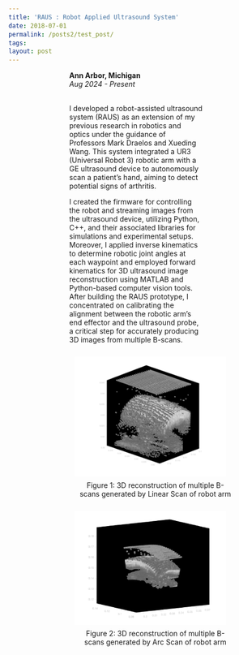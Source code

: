 ```yaml
---
title: 'RAUS : Robot Applied Ultrasound System'
date: 2018-07-01
permalink: /posts2/test_post/
tags:
layout: post
---
```


<div style="margin-left: 120px; margin-right: 120px;">
  <b>Ann Arbor, Michigan</b><br>
  <i>Aug 2024 - Present</i><br><br>

  I developed a robot-assisted ultrasound system (RAUS) as an extension of my previous research in robotics and optics under the guidance of Professors Mark Draelos and Xueding Wang. This system integrated a UR3 (Universal Robot 3) robotic arm with a GE ultrasound device to autonomously scan a patient’s hand, aiming to detect potential signs of arthritis. 
  

  
  I created the firmware for controlling the robot and streaming images from the ultrasound device, utilizing Python, C++, and their associated libraries for simulations and experimental setups. Moreover, I applied inverse kinematics to determine robotic joint angles at each waypoint and employed forward kinematics for 3D ultrasound image reconstruction using MATLAB and Python-based computer vision tools. After building the RAUS prototype, I concentrated on calibrating the alignment between the robotic arm’s end effector and the ultrasound probe, a critical step for accurately producing 3D images from multiple B-scans.

  <div>
    <figure style="display: inline-block; width: 320px; margin: 10px; vertical-align: top;">
        <img src="../images/RAUS_image1.png" alt="3D reconstruction of multiple B-scans generated by Linear Scan of robot arm" style="width: 300px;">
        <figcaption style="text-align: center; padding: 5px;">Figure 1: 3D reconstruction of multiple B-scans generated by Linear Scan of robot arm</figcaption>
      </figure>
      <figure style="display: inline-block; width: 320px; margin: 10px; vertical-align: top;">
        <img src="../images/RAUS_image2.png" alt="3D reconstruction of multiple B-scans generated by Arc Scan of robot arm" style="width: 300px;">
        <figcaption style="text-align: center; padding: 5px;">Figure 2: 3D reconstruction of multiple B-scans generated by Arc Scan of robot arm</figcaption>
      </figure>
  </div>
</div>